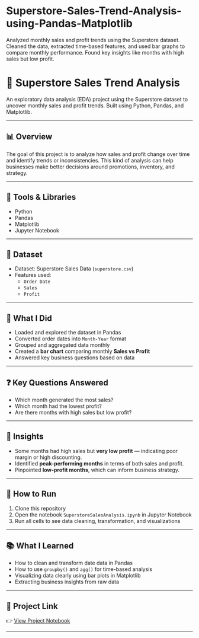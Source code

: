 # Superstore-Sales-Trend-Analysis-using-Pandas-Matplotlib
Analyzed monthly sales and profit trends using the Superstore dataset. Cleaned the data, extracted time-based features, and used bar graphs to compare monthly performance. Found key insights like months with high sales but low profit.


# 🛒 Superstore Sales Trend Analysis

An exploratory data analysis (EDA) project using the Superstore dataset to uncover monthly sales and profit trends. Built using Python, Pandas, and Matplotlib.

---

## 📊 Overview

The goal of this project is to analyze how sales and profit change over time and identify trends or inconsistencies. This kind of analysis can help businesses make better decisions around promotions, inventory, and strategy.

---

## 🧰 Tools & Libraries

- Python
- Pandas
- Matplotlib
- Jupyter Notebook

---

## 📁 Dataset

- Dataset: Superstore Sales Data (`superstore.csv`)
- Features used:
  - `Order Date`
  - `Sales`
  - `Profit`

---

## 🧠 What I Did

- Loaded and explored the dataset in Pandas
- Converted order dates into `Month-Year` format
- Grouped and aggregated data monthly
- Created a **bar chart** comparing monthly **Sales vs Profit**
- Answered key business questions based on data

---

## ❓ Key Questions Answered

- Which month generated the most sales?
- Which month had the lowest profit?
- Are there months with high sales but low profit?

---

## 📌 Insights

- Some months had high sales but **very low profit** — indicating poor margin or high discounting.
- Identified **peak-performing months** in terms of both sales and profit.
- Pinpointed **low-profit months**, which can inform business strategy.

---

## 🚀 How to Run

1. Clone this repository
2. Open the notebook `SuperstoreSalesAnalysis.ipynb` in Jupyter Notebook
3. Run all cells to see data cleaning, transformation, and visualizations

---

## 📚 What I Learned

- How to clean and transform date data in Pandas
- How to use `groupby()` and `agg()` for time-based analysis
- Visualizing data clearly using bar plots in Matplotlib
- Extracting business insights from raw data

---

## 🔗 Project Link

👉 [View Project Notebook](https://github.com/AvinashKotavenuka/Superstor-Sales-Trend-Analysis.ipynb/blob/main/Superstor-Sales-Trend-Analysis.ipynb)


---
